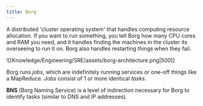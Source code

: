 ```yaml
---
title: Borg
---
```


A distributed 'cluster operating system' that handles computing resource allocation. If you want to run something, you tell Borg how many CPU cores and RAM you need, and it handles finding the machines in the cluster its overseeing to run it on. Borg also handles restarting things when they fail.

![[Knowledge/Engineering/SRE/assets/borg-architecture.png|500]]

Borg runs *jobs*, which are indefinitely running services or one-off things like a MapReduce. *Jobs* consist of 1 or more identical *tasks*. 

**BNS** (Borg Naming Service) is a level of indirection necessary for Borg to identify tasks (similar to DNS and IP addresses).
